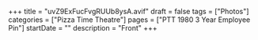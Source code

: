 +++
title = "uvZ9ExFucFvgRUUb8ysA.avif"
draft = false
tags = ["Photos"]
categories = ["Pizza Time Theatre"]
pages = ["PTT 1980 3 Year Employee Pin"]
startDate = ""
description = "Front"
+++
